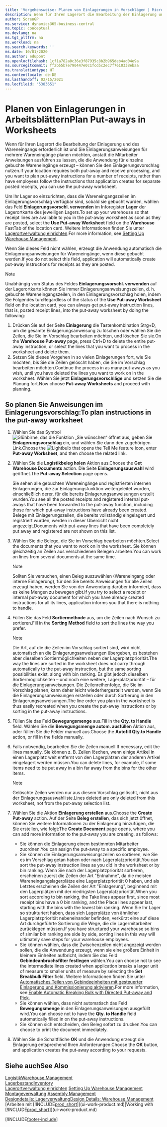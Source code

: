 ```yaml
---
title: 'Vorgehensweise: Planen von Einlagerungen in Vorschlägen | Microsoft Docs'
description: Wenn für Ihren Lagerort die Bearbeitung der Einlagerung und des Wareneingangs erforderlich ist und Sie Einlagerungsanweisungen für mehrere Wareneingänge planen möchten, anstatt die Mitarbeiter Anweisungen ausführen zu lassen, die die Anwendung für einzelne gebuchte Wareneingänge erzeugt – können Sie den Einlagerungsvorschlag nutzen.
author: SorenGP
ms.service: dynamics365-business-central
ms.topic: conceptual
ms.devlang: na
ms.tgt_pltfrm: na
ms.workload: na
ms.search.keywords: ''
ms.date: 10/01/2020
ms.author: edupont
ms.openlocfilehash: 1cf1a782a0c36e3f87935c8b2b965deb4ad04e9a
ms.sourcegitcommit: ff2b55b7e790447e0c1fcd5c2ec7f7610338ebaa
ms.translationtype: HT
ms.contentlocale: de-DE
ms.lasthandoff: 02/15/2021
ms.locfileid: "5383651"
---
```

# <a name="plan-put-aways-in-worksheets"></a><span data-ttu-id="541e5-103">Planen von Einlagerungen in Arbeitsblättern</span><span class="sxs-lookup"><span data-stu-id="541e5-103">Plan Put-aways in Worksheets</span></span>
<span data-ttu-id="541e5-104">Wenn für Ihren Lagerort die Bearbeitung der Einlagerung und des Wareneingangs erforderlich ist und Sie Einlagerungsanweisungen für mehrere Wareneingänge planen möchten, anstatt die Mitarbeiter Anweisungen ausführen zu lassen, die die Anwendung für einzelne gebuchte Wareneingänge erzeugt – können Sie den Einlagerungsvorschlag nutzen.</span><span class="sxs-lookup"><span data-stu-id="541e5-104">If your location requires both put-away and receive processing, and you want to plan put-away instructions for a number of receipts, rather than have employees follow the instructions that application creates for separate posted receipts, you can use the put-away worksheet.</span></span>  

<span data-ttu-id="541e5-105">Um Ihr Lager so einzurichten, dass die Wareneingangszeilen im Einlagerungsvorschlag verfügbar sind, sobald sie gebucht wurden, wählen das Feld **Einlagerungsvorschl. verwenden** im Inforegister **Lager** der Lagerortkarte des jeweiligen Lagers.</span><span class="sxs-lookup"><span data-stu-id="541e5-105">To set up your warehouse so that receipt lines are available to you in the put-away worksheet as soon as they are posted, select the **Use Put-away Worksheet** field on the **Warehouse** FastTab of the location card.</span></span> <span data-ttu-id="541e5-106">Weitere Informationen finden Sie unter [Lagerortverwaltung einrichten](warehouse-setup-warehouse.md).</span><span class="sxs-lookup"><span data-stu-id="541e5-106">For more information, see [Setting Up Warehouse Management](warehouse-setup-warehouse.md).</span></span>  

<span data-ttu-id="541e5-107">Wenn Sie dieses Feld nicht wählen, erzeugt die Anwendung automatisch die Einlagerungsanweisungen für Wareneingänge, wenn diese gebucht werden.</span><span class="sxs-lookup"><span data-stu-id="541e5-107">If you do not select this field, application will automatically create put-away instructions for receipts as they are posted.</span></span>  

> [!NOTE]  
>  <span data-ttu-id="541e5-108">Unabhängig vom Status des Feldes **Einlagerungsvorschl. verwenden** auf der Lagerortkarte können Sie immer Einlagerungsanweisungszeilen, d. h. gebuchte Wareneingangszeilen, in den Einlagerungsvorschlag holen, indem Sie Folgendes tun:</span><span class="sxs-lookup"><span data-stu-id="541e5-108">Regardless of the status of the **Use Put-away Worksheet** field on the location card, you can always get put-away instruction lines, that is, posted receipt lines, into the put-away worksheet by doing the following:</span></span>  
>   
>  1.  <span data-ttu-id="541e5-109">Drücken Sie auf der Seite **Einlagerung** die Tastenkombination Strg+D, um die gesamte Einlagerungsanweisung zu löschen oder wählen Sie die Zeilen, die Sie im Vorschlag bearbeiten möchten, und löschen Sie sie.</span><span class="sxs-lookup"><span data-stu-id="541e5-109">On the **Warehouse Put-away** page, press Ctrl+D to delete the entire put-away instruction, or select the lines that you want to process in the worksheet and delete them.</span></span>  
> 2.  <span data-ttu-id="541e5-110">Setzen Sie dieses Vorgehen in so vielen Einlagerungen fort, wie Sie möchten, bis Sie die Zeilen gelöscht haben, die Sie im Vorschlag bearbeiten möchten.</span><span class="sxs-lookup"><span data-stu-id="541e5-110">Continue the process in as many put-aways as you wish, until you have deleted the lines you want to work on in the worksheet.</span></span> <span data-ttu-id="541e5-111">Wählen Sie jetzt **Einlagerungsvorschläge** und setzen Sie die Planung fort.</span><span class="sxs-lookup"><span data-stu-id="541e5-111">Now choose **Put-away Worksheets** and proceed with planning.</span></span>  

## <a name="to-plan-instructions-in-the-put-away-worksheet"></a><span data-ttu-id="541e5-112">So planen Sie Anweisungen im Einlagerungsvorschlag:</span><span class="sxs-lookup"><span data-stu-id="541e5-112">To plan instructions in the put-away worksheet</span></span>  
1.  <span data-ttu-id="541e5-113">Wählen Sie das Symbol ![Glühbirne, das die Funktion „Sie wünschen“ öffnet](media/ui-search/search_small.png "Was möchten Sie tun?") aus, geben Sie **Einlagerungsvorschlag** ein, und wählen Sie dann den zugehörigen Link.</span><span class="sxs-lookup"><span data-stu-id="541e5-113">Choose the ![Lightbulb that opens the Tell Me feature](media/ui-search/search_small.png "Tell me what you want to do") icon, enter **Put-away Worksheet**, and then choose the related link.</span></span>  
2.  <span data-ttu-id="541e5-114">Wählen Sie die **Logistikbeleg holen** Aktion aus.</span><span class="sxs-lookup"><span data-stu-id="541e5-114">Choose the **Get Warehouse Documents** action.</span></span> <span data-ttu-id="541e5-115">Die Seite **Einlagerungsauswahl** wird geöffnet.</span><span class="sxs-lookup"><span data-stu-id="541e5-115">The **Put-away Selection** page opens.</span></span>  

    <span data-ttu-id="541e5-116">Sie sehen alle gebuchten Wareneingänge und registrierten internen Einlagerungen, die zur Einlagerungsfunktion weitergeleitet wurden, einschließlich derer, für die bereits Einlagerungsanweisungen erstellt wurden.</span><span class="sxs-lookup"><span data-stu-id="541e5-116">You see all the posted receipts and registered internal put-aways that have been forwarded to the put-away function, including those for which put-away instructions have already been created.</span></span> <span data-ttu-id="541e5-117">Belege mit Einlagerungszeilen, die bereits vollständig eingelagert und registriert wurden, werden in dieser Übersicht nicht angezeigt.</span><span class="sxs-lookup"><span data-stu-id="541e5-117">Documents with put-away lines that have been completely put away and registered are not shown on this list.</span></span>  

3. <span data-ttu-id="541e5-118">Wählen Sie die Belege, die Sie im Vorschlag bearbeiten möchten.</span><span class="sxs-lookup"><span data-stu-id="541e5-118">Select the documents that you want to work on in the worksheet.</span></span> <span data-ttu-id="541e5-119">Sie können gleichzeitig an Zeilen aus verschiedenen Belegen arbeiten.</span><span class="sxs-lookup"><span data-stu-id="541e5-119">You can work on lines from several documents at the same time.</span></span>  

    > [!NOTE]  
    >  <span data-ttu-id="541e5-120">Sollten Sie versuchen, einen Beleg auszuwählen (Wareneingang oder interne Einlagerung), für den Sie bereits Anweisungen für alle Zeilen erzeugt haben, werden Sie von der Anwendung darüber informiert, dass es keine Mengen zu bewegen gibt.</span><span class="sxs-lookup"><span data-stu-id="541e5-120">If you try to select a receipt or internal put-away document for which you have already created instructions for all its lines, application informs you that there is nothing to handle.</span></span>  

4. <span data-ttu-id="541e5-121">Füllen Sie das Feld **Sortiermethode** aus, um die Zeilen nach Wunsch zu sortieren.</span><span class="sxs-lookup"><span data-stu-id="541e5-121">Fill in the **Sorting Method** field to sort the lines the way you prefer.</span></span>  

    > [!NOTE]  
    >  <span data-ttu-id="541e5-122">Die Art, auf die die Zeilen im Vorschlag sortiert sind, wird nicht automatisch an die Einlagerungsanweisungen übergeben, es bestehen aber dieselben Sortiermöglichkeiten neben der Lagerplatzpriorität.</span><span class="sxs-lookup"><span data-stu-id="541e5-122">The way the lines are sorted in the worksheet does not carry through automatically to the put-away instruction, but the same sorting possibilities exist, along with bin ranking.</span></span> <span data-ttu-id="541e5-123">Es gibt jedoch dieselben Sortiermöglichkeiten – und noch eine weitere, Lagerplatzpriorität – für die Einlagerungsanweisungen. Die Zeilenreihenfolge, die Sie im Vorschlag planen, kann daher leicht wiederhergestellt werden, wenn Sie die Einlagerungsanweisungen erstellen oder durch Sortierung in den Einlagerungsanweisungen.</span><span class="sxs-lookup"><span data-stu-id="541e5-123">The line order you plan in the worksheet is thus easily recreated when you create the put-away instructions or by sorting in the put-away instructions.</span></span>  

5.  <span data-ttu-id="541e5-124">Füllen Sie das Feld **Bewegungsmenge** aus.</span><span class="sxs-lookup"><span data-stu-id="541e5-124">Fill in the **Qty. to Handle** field.</span></span> <span data-ttu-id="541e5-125">Wählen Sie die **Bewegungsmenge autom. ausfüllen** Aktion aus, oder füllen Sie die Felder manuell aus.</span><span class="sxs-lookup"><span data-stu-id="541e5-125">Choose the **Autofill Qty.to Handle** action, or fill in the fields manually.</span></span>  
6.  <span data-ttu-id="541e5-126">Falls notwendig, bearbeiten Sie die Zeilen manuell.</span><span class="sxs-lookup"><span data-stu-id="541e5-126">If necessary, edit the lines manually.</span></span> <span data-ttu-id="541e5-127">Sie können z. B. Zeilen löschen, wenn einige Artikel in einen Lagerplatz weit entfernt von den Lagerplätzen der anderen Artikel eingelagert werden müssen.</span><span class="sxs-lookup"><span data-stu-id="541e5-127">You can delete lines, for example, if some items need to be put away in a bin far away from the bins for the other items.</span></span>  

    > [!NOTE]  
    >  <span data-ttu-id="541e5-128">Gelöschte Zeilen werden nur aus diesem Vorschlag gelöscht, nicht aus der Einlagerungsauswahlliste.</span><span class="sxs-lookup"><span data-stu-id="541e5-128">Lines deleted are only deleted from this worksheet, not from the put-away selection list.</span></span>  

7.  <span data-ttu-id="541e5-129">Wählen Sie die Aktion **Einlagerung erstellen** aus.</span><span class="sxs-lookup"><span data-stu-id="541e5-129">Choose the **Create Put-away** action.</span></span> <span data-ttu-id="541e5-130">Auf der Seite **Beleg erstellen**, das sich jetzt öffnet, können Sie weitere Informationen zu der Einlagerung hinzufügen, die Sie erstellen, wie folgt:</span><span class="sxs-lookup"><span data-stu-id="541e5-130">The **Create Document** page opens, where you can add more information to the put-away you are creating, as follows:</span></span>  

    -   <span data-ttu-id="541e5-131">Sie können die Einlagerung einem bestimmten Mitarbeiter zuordnen.</span><span class="sxs-lookup"><span data-stu-id="541e5-131">You can assign the put-away to a specific employee.</span></span>  
    -   <span data-ttu-id="541e5-132">Sie können die Einlagerungsanweisungszeilen so sortieren, wie Sie es im Vorschlag getan haben oder nach Lagerplatzpriorität.</span><span class="sxs-lookup"><span data-stu-id="541e5-132">You can sort the put-away instruction lines as you did in the worksheet or by bin ranking.</span></span> <span data-ttu-id="541e5-133">Wenn Sie nach der Lagerplatzpriorität sortieren, erscheinen zuerst die Zeilen der Art "Entnahme", da die meisten Wareneingangslagerplätze eine Lagerplatzpriorität 0 haben, und als Letztes erscheinen die Zeilen der Art "Einlagerung", beginnend mit den Lagerplätzen mit der niedrigsten Lagerplatzpriorität.</span><span class="sxs-lookup"><span data-stu-id="541e5-133">When you sort according to bin ranking, the Take lines appear first, since most receipt bins have a 0 bin ranking, and the Place lines appear last, starting with the bins with the lowest bin ranking.</span></span> <span data-ttu-id="541e5-134">Wenn Sie Ihr Lager so strukturiert haben, dass sich Lagerplätze von ähnlicher Lagerplatzpriorität nebeneinander befinden, verkürzt eine auf diese Art durchgeführte Sortierung die Wege, die die Lagermitarbeiter zurücklegen müssen.</span><span class="sxs-lookup"><span data-stu-id="541e5-134">If you have structured your warehouse so bins of similar bin ranking are side by side, sorting lines in this way will ultimately save steps for your warehouse employees.</span></span>  
    -   <span data-ttu-id="541e5-135">Sie können wählen, dass die Zwischenzeilen nicht angezeigt werden sollen, die die Anwendung erzeugt, wenn sie eine größere Einheit in kleinere Einheiten aufbricht, indem Sie das Feld **Gebindeanbruchsfilter festlegen** wählen.</span><span class="sxs-lookup"><span data-stu-id="541e5-135">You can choose not to see the intermediate lines created when application breaks a larger unit of measure to smaller units of measure by selecting the **Set Breakbulk Filter** field.</span></span> <span data-ttu-id="541e5-136">Weitere Informationen finden Sie unter [Automatisches Teilen von Gebindeeinheiten mit gesteuerter Einlagerung und Kommissionierung aktivieren](warehouse-enable-automatic-breaking-bulk-with-directed-put-away-and-pick.md).</span><span class="sxs-lookup"><span data-stu-id="541e5-136">For more information, see [Enable Automatic Breaking Bulk with Directed Put-away and Pick](warehouse-enable-automatic-breaking-bulk-with-directed-put-away-and-pick.md).</span></span>  
    -   <span data-ttu-id="541e5-137">Sie können wählen, dass nicht automatisch das Feld **Bewegungsmenge** in den Einlagerungsanweisungen ausgefüllt wird.</span><span class="sxs-lookup"><span data-stu-id="541e5-137">You can choose not to have the **Qty. to Handle** field automatically filled in on the put-away instructions.</span></span>  
    -   <span data-ttu-id="541e5-138">Sie können sich entscheiden, den Beleg sofort zu drucken.</span><span class="sxs-lookup"><span data-stu-id="541e5-138">You can choose to print the document immediately.</span></span>  

8.  <span data-ttu-id="541e5-139">Wählen Sie die Schaltfläche **OK** und die Anwendung erzeugt die Einlagerung entsprechend Ihren Anforderungen.</span><span class="sxs-lookup"><span data-stu-id="541e5-139">Choose the **OK** button, and application creates the put-away according to your requests.</span></span>  

## <a name="see-also"></a><span data-ttu-id="541e5-140">Siehe auch</span><span class="sxs-lookup"><span data-stu-id="541e5-140">See Also</span></span>  
[<span data-ttu-id="541e5-141">Logistik</span><span class="sxs-lookup"><span data-stu-id="541e5-141">Warehouse Management</span></span>](warehouse-manage-warehouse.md)  
[<span data-ttu-id="541e5-142">Lagerbestand</span><span class="sxs-lookup"><span data-stu-id="541e5-142">Inventory</span></span>](inventory-manage-inventory.md)  
<span data-ttu-id="541e5-143">[Lagerortverwaltung einrichten](warehouse-setup-warehouse.md)   </span><span class="sxs-lookup"><span data-stu-id="541e5-143">[Setting Up Warehouse Management](warehouse-setup-warehouse.md)   </span></span>  
<span data-ttu-id="541e5-144">[Montageverwaltung](assembly-assemble-items.md)  </span><span class="sxs-lookup"><span data-stu-id="541e5-144">[Assembly Management](assembly-assemble-items.md)  </span></span>  
[<span data-ttu-id="541e5-145">Designdetails: Lagerverwaltung</span><span class="sxs-lookup"><span data-stu-id="541e5-145">Design Details: Warehouse Management</span></span>](design-details-warehouse-management.md)  
<span data-ttu-id="541e5-146">[Arbeiten mit [!INCLUDE[prod_short](includes/prod_short.md)]](ui-work-product.md)</span><span class="sxs-lookup"><span data-stu-id="541e5-146">[Working with [!INCLUDE[prod_short](includes/prod_short.md)]](ui-work-product.md)</span></span>


[!INCLUDE[footer-include](includes/footer-banner.md)]